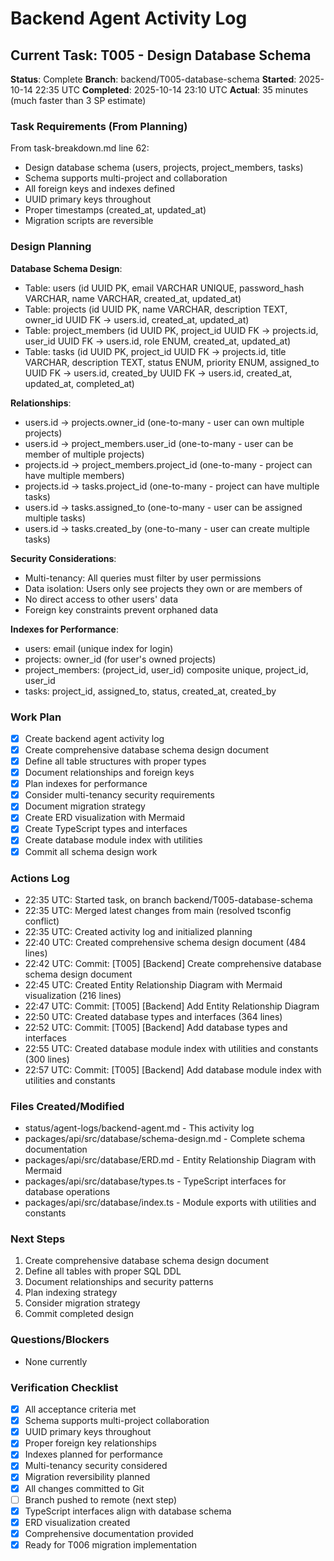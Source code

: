 # Backend Agent Activity Log

## Current Task: T005 - Design Database Schema
**Status**: Complete
**Branch**: backend/T005-database-schema
**Started**: 2025-10-14 22:35 UTC
**Completed**: 2025-10-14 23:10 UTC
**Actual**: 35 minutes (much faster than 3 SP estimate)

### Task Requirements (From Planning)
From task-breakdown.md line 62:
- Design database schema (users, projects, project_members, tasks)
- Schema supports multi-project and collaboration
- All foreign keys and indexes defined
- UUID primary keys throughout
- Proper timestamps (created_at, updated_at)
- Migration scripts are reversible

### Design Planning

**Database Schema Design**:
- Table: users (id UUID PK, email VARCHAR UNIQUE, password_hash VARCHAR, name VARCHAR, created_at, updated_at)
- Table: projects (id UUID PK, name VARCHAR, description TEXT, owner_id UUID FK → users.id, created_at, updated_at)
- Table: project_members (id UUID PK, project_id UUID FK → projects.id, user_id UUID FK → users.id, role ENUM, created_at, updated_at)
- Table: tasks (id UUID PK, project_id UUID FK → projects.id, title VARCHAR, description TEXT, status ENUM, priority ENUM, assigned_to UUID FK → users.id, created_by UUID FK → users.id, created_at, updated_at, completed_at)

**Relationships**:
- users.id → projects.owner_id (one-to-many - user can own multiple projects)
- users.id → project_members.user_id (one-to-many - user can be member of multiple projects)
- projects.id → project_members.project_id (one-to-many - project can have multiple members)
- projects.id → tasks.project_id (one-to-many - project can have multiple tasks)
- users.id → tasks.assigned_to (one-to-many - user can be assigned multiple tasks)
- users.id → tasks.created_by (one-to-many - user can create multiple tasks)

**Security Considerations**:
- Multi-tenancy: All queries must filter by user permissions
- Data isolation: Users only see projects they own or are members of
- No direct access to other users' data
- Foreign key constraints prevent orphaned data

**Indexes for Performance**:
- users: email (unique index for login)
- projects: owner_id (for user's owned projects)
- project_members: (project_id, user_id) composite unique, project_id, user_id
- tasks: project_id, assigned_to, status, created_at, created_by

### Work Plan
- [x] Create backend agent activity log
- [x] Create comprehensive database schema design document
- [x] Define all table structures with proper types
- [x] Document relationships and foreign keys
- [x] Plan indexes for performance
- [x] Consider multi-tenancy security requirements
- [x] Document migration strategy
- [x] Create ERD visualization with Mermaid
- [x] Create TypeScript types and interfaces
- [x] Create database module index with utilities
- [x] Commit all schema design work

### Actions Log
- 22:35 UTC: Started task, on branch backend/T005-database-schema
- 22:35 UTC: Merged latest changes from main (resolved tsconfig conflict)
- 22:35 UTC: Created activity log and initialized planning
- 22:40 UTC: Created comprehensive schema design document (484 lines)
- 22:42 UTC: Commit: [T005] [Backend] Create comprehensive database schema design document
- 22:45 UTC: Created Entity Relationship Diagram with Mermaid visualization (216 lines)
- 22:47 UTC: Commit: [T005] [Backend] Add Entity Relationship Diagram
- 22:50 UTC: Created database types and interfaces (364 lines)
- 22:52 UTC: Commit: [T005] [Backend] Add database types and interfaces
- 22:55 UTC: Created database module index with utilities and constants (300 lines)
- 22:57 UTC: Commit: [T005] [Backend] Add database module index with utilities and constants

### Files Created/Modified
- status/agent-logs/backend-agent.md - This activity log
- packages/api/src/database/schema-design.md - Complete schema documentation
- packages/api/src/database/ERD.md - Entity Relationship Diagram with Mermaid
- packages/api/src/database/types.ts - TypeScript interfaces for database operations
- packages/api/src/database/index.ts - Module exports with utilities and constants

### Next Steps
1. Create comprehensive database schema design document
2. Define all tables with proper SQL DDL
3. Document relationships and security patterns
4. Plan indexing strategy
5. Consider migration strategy
6. Commit completed design

### Questions/Blockers
- None currently

### Verification Checklist
- [x] All acceptance criteria met
- [x] Schema supports multi-project collaboration
- [x] UUID primary keys throughout
- [x] Proper foreign key relationships
- [x] Indexes planned for performance
- [x] Multi-tenancy security considered
- [x] Migration reversibility planned
- [x] All changes committed to Git
- [ ] Branch pushed to remote (next step)
- [x] TypeScript interfaces align with database schema
- [x] ERD visualization created
- [x] Comprehensive documentation provided
- [x] Ready for T006 migration implementation
